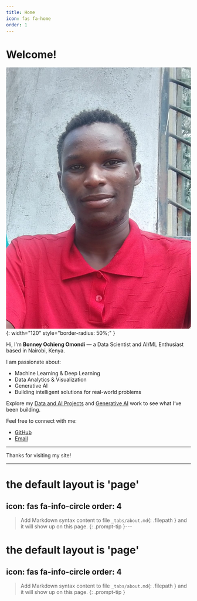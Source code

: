 ```yaml
---
title: Home
icon: fas fa-home
order: 1
---
```


# Welcome!

![Bonney's Avatar](/assets/bonney.jpg){: width="120" style="border-radius: 50%;" }

Hi, I'm **Bonney Ochieng Omondi** — a Data Scientist and AI/ML Enthusiast based in Nairobi, Kenya.

I am passionate about:
- Machine Learning & Deep Learning
- Data Analytics & Visualization
- Generative AI
- Building intelligent solutions for real-world problems

Explore my [Data and AI Projects](./data-ai-projects) and [Generative AI](./generative-ai) work to see what I’ve been building.

Feel free to connect with me:
- [GitHub](https://github.com/BonneyBoja)
- [Email](mailto:ochiengbonn2018@gmail.com)

---

Thanks for visiting my site!

---
# the default layout is 'page'
icon: fas fa-info-circle
order: 4
---

> Add Markdown syntax content to file `_tabs/about.md`{: .filepath } and it will show up on this page.
{: .prompt-tip }---
# the default layout is 'page'
icon: fas fa-info-circle
order: 4
---

> Add Markdown syntax content to file `_tabs/about.md`{: .filepath } and it will show up on this page.
{: .prompt-tip }
